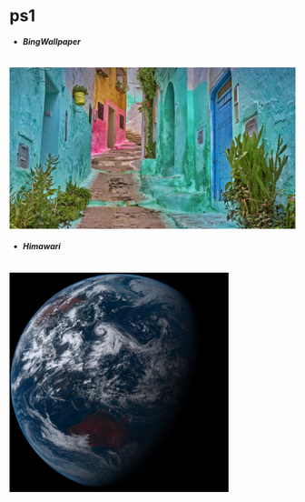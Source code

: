 # ps1

- ##### BingWallpaper 
<!-- MARKDOWN-AUTO-DOCS:START (CODE:src=https://raw.githubusercontent.com/milankomaj/ps1/main/BingWallpaper/timestamp) -->
<!-- The below code snippet is automatically added from https://raw.githubusercontent.com/milankomaj/ps1/main/BingWallpaper/timestamp -->
```txt
```
<!-- MARKDOWN-AUTO-DOCS:END -->
<img src="BingWallpaper/latest.jpg" width="700" height="auto" title="👉  BingWallpaper  👈">

- ##### Himawari 
<!-- MARKDOWN-AUTO-DOCS:START (CODE:src=https://raw.githubusercontent.com/milankomaj/ps1/main/Himawari/timestamp) -->
<!-- The below code snippet is automatically added from https://raw.githubusercontent.com/milankomaj/ps1/main/Himawari/timestamp -->
```txt
```
<!-- MARKDOWN-AUTO-DOCS:END --> 
<img src="Himawari/latest.jpg" width="auto" height="386" title="👉  Himawari  👈">

